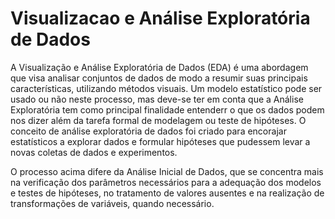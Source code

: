 # Visualizacao e Análise Exploratória de Dados

A Visualização e Análise Exploratória de Dados (EDA) é uma abordagem que visa analisar conjuntos de dados de modo a resumir suas principais características, utilizando métodos visuais. Um modelo estatístico pode ser usado ou não neste processo, mas deve-se ter em conta que a Análise Exploratória tem como principal finalidade entenderr o que os dados podem nos dizer além da tarefa formal de modelagem ou teste de hipóteses. O conceito de análise exploratória de dados foi criado para encorajar estatísticos a explorar dados e formular hipóteses que pudessem levar a novas coletas de dados e experimentos.

O processo acima difere da Análise Inicial de Dados, que se concentra mais na verificação dos parâmetros necessários para a adequação dos modelos e testes de hipóteses, no tratamento de valores ausentes e na realização de transformações de variáveis, quando necessário.

